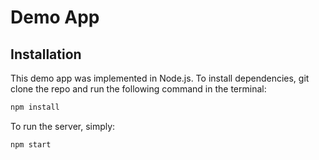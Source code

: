 # Demo App

## Installation

This demo app was implemented in Node.js. To install dependencies, git clone the repo and run the following command in the terminal:

```bash
npm install
```

To run the server, simply:


```bash
npm start
```